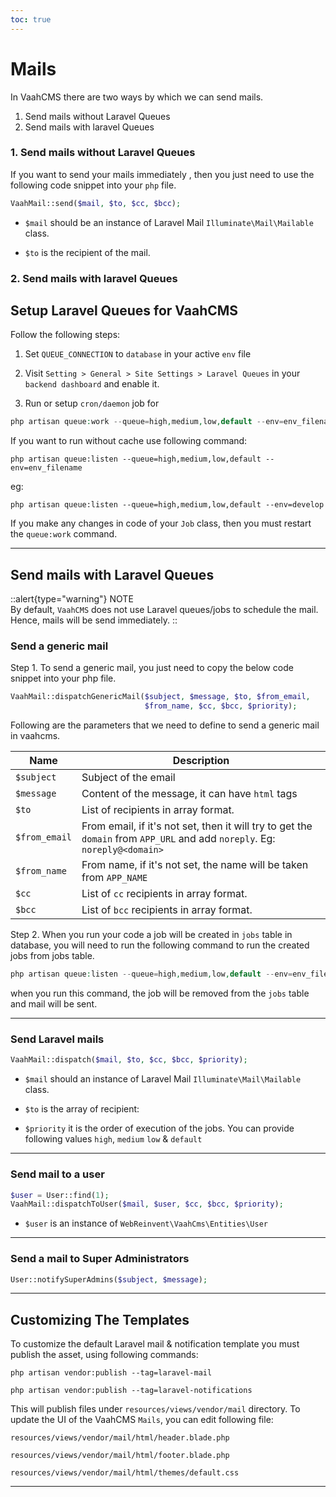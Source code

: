 ```yaml
---
toc: true
---
```


# Mails

In VaahCMS there are two ways by which we can send mails.
1. Send mails without Laravel Queues
2. Send mails with laravel Queues
### 1. Send mails without Laravel Queues

If you want to send your mails immediately , then you just need to use the following 
code snippet into your `php` file.

```php
VaahMail::send($mail, $to, $cc, $bcc);
```
- `$mail` should be an instance of Laravel Mail `Illuminate\Mail\Mailable` class.

- `$to` is the recipient of the mail.

### 2. Send mails with laravel Queues

## Setup Laravel Queues for VaahCMS

Follow the following steps:

1. Set `QUEUE_CONNECTION` to `database` in your active `env` file

2. Visit `Setting > General > Site Settings > Laravel Queues` in your `backend dashboard` and enable it.

3. Run or setup `cron/daemon` job for 
 ```php
php artisan queue:work --queue=high,medium,low,default --env=env_filename
```
 If you want to run without cache use following command:

```
php artisan queue:listen --queue=high,medium,low,default --env=env_filename
```
eg:

```
php artisan queue:listen --queue=high,medium,low,default --env=develop
```

If you make any changes in code of your `Job` class, then you must restart the `queue:work` command.

---

## Send mails with Laravel Queues


::alert{type="warning"}
NOTE   
By default, `VaahCMS` does not use Laravel queues/jobs to schedule the mail. Hence, mails will be send immediately.
::

### Send a generic mail   

Step 1. To send a generic mail, you just need to copy the below code snippet into your php file.
```php
VaahMail::dispatchGenericMail($subject, $message, $to, $from_email, 
                              $from_name, $cc, $bcc, $priority);
```
Following are the parameters that we need to define to send a generic mail in vaahcms.

| Name          | Description                                                  |
| ------------- | ------------------------------------------------------------ |
| `$subject`    | Subject of the email                                         |
| `$message`    | Content of the message, it can have `html` tags              |
| `$to`         | List of recipients in array format.                          |
| `$from_email` | From email, if it's not set, then it will try to get the `domain` from `APP_URL` and add `noreply`. Eg: `noreply@<domain>` |
| `$from_name`  | From name, if it's not set, the name will be taken from `APP_NAME` |
| `$cc`         | List of `cc` recipients in array format.                     |
| `$bcc`        | List of `bcc` recipients in array format.                    |

Step 2. When you run your code a job will be created in `jobs` table in database, you will need to run the following command to run the created jobs from jobs table.
```php
php artisan queue:listen --queue=high,medium,low,default --env=env_filename
```
when you run this command, the job will be removed from the `jobs` table and mail will be sent.



---

### Send Laravel mails 

```php
VaahMail::dispatch($mail, $to, $cc, $bcc, $priority);
```

- `$mail` should an instance of Laravel Mail `Illuminate\Mail\Mailable` class.

- `$to` is the array of recipient:

- `$priority` it is the order of execution of the jobs. You can provide following values `high`, `medium` `low` & `default`

------

### Send mail to a user

```php
$user = User::find(1);
VaahMail::dispatchToUser($mail, $user, $cc, $bcc, $priority);
```

- `$user` is an instance of `WebReinvent\VaahCms\Entities\User`

---

### Send a mail to Super Administrators 

```php
User::notifySuperAdmins($subject, $message);
```



---




## Customizing The Templates

To customize the default Laravel mail & notification template you must publish the asset, using following commands:

```shell
php artisan vendor:publish --tag=laravel-mail
```

```shell
php artisan vendor:publish --tag=laravel-notifications
```




This will publish files under `resources/views/vendor/mail` directory. To update the UI of the VaahCMS `Mails`, you can edit following file:

```
resources/views/vendor/mail/html/header.blade.php
```

```
resources/views/vendor/mail/html/footer.blade.php
```

```
resources/views/vendor/mail/html/themes/default.css
```

------

